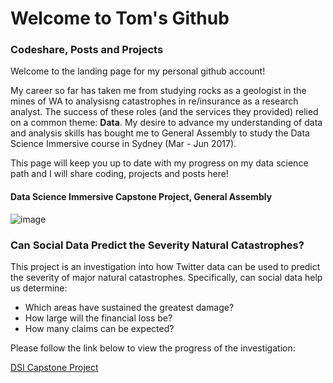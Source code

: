 # Welcome to Tom's Github

### Codeshare, Posts and Projects

Welcome to the landing page for my personal github account!

My career so far has taken me from studying rocks as a geologist in the mines of WA to analysisng catastrophes in re/insurance as a research analyst. The success of these roles (and the services they provided) relied on a common theme: **Data**. My desire to advance my understanding of data and analysis skills has bought me to General Assembly to study the Data Science Immersive course in Sydney (Mar - Jun 2017).

This page will keep you up to date with my progress on my data science path and I will share coding, projects and posts here!


#### Data Science Immersive Capstone Project, General Assembly

![image](https://media.giphy.com/media/3o7TKOrTKTwdIFBi2k/giphy.gif)

### Can Social Data Predict the Severity Natural Catastrophes?


This project is an investigation into how Twitter data can be used to predict the severity of major natural catastrophes. Specifically, can social data help us determine:
- Which areas have sustained the greatest damage?
- How large will the financial loss be?
- How many claims can be expected?

Please follow the link below to view the progress of the investigation:

[DSI Capstone Project](/capstone/index.md)
